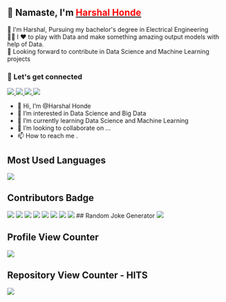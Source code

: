 ## 👋 Namaste, I'm <a href=""> <b style="color:red;">Harshal Honde </b></a>  

🔭 I'm Harshal, Pursuing my bachelor's degree in Electrical Engineering <br>
🧑‍💻 I ❤️ to play with Data and make something amazing output models with help of Data. <br>
🤝 Looking forward to contribute in Data Science and Machine Learning projects <br>

### 🔗 Let's get connected 
<a href="www.linkedin.com/in/harshal-honde268">
  <img src="https://img.shields.io/badge/LinkedIn-0077B5?style=for-the-badge&logo=linkedin&logoColor=white" /> 
</a> 
<a href="mailto:Harshalhondee50@gmail.com">
  <img src="https://img.shields.io/badge/Gmail-D14836?style=for-the-badge&logo=gmail&logoColor=white"   />
</a>
<a href="https://twitter.com/HarshalHonde">
  <img src="https://img.shields.io/badge/Twitter-1DA1F2?style=for-the-badge&logo=twitter&logoColor=white"   />
  
</a>

<img src="https://github-readme-stats.vercel.app/api?username=Harry262000&&show_icons=true&title_color=ffffff&icon_color=bb2acf&text_color=daf7dc&bg_color=151515">

- 👋 Hi, I’m @Harshal Honde
- 👀 I’m interested in Data Science and Big Data 
- 🌱 I’m currently learning Data Science and Machine Learning 
- 💞️ I’m looking to collaborate on ...
- 📫 How to reach me .
##  Most Used Languages
<img src="https://github-readme-stats.vercel.app/api/top-langs/?username=Harry262000&theme=blue-green">

##  Contributors Badge
<img src="https://www.codewars.com/users/Harry262000/badges/large">
<img src="https://img.shields.io/badge/CodeChef-%23964B00.svg?style=for-the-badge&logo=CodeChef&logoColor=white">
<img src="https://img.shields.io/badge/Codeforces-445f9d?style=for-the-badge&logo=Codeforces&logoColor=white">
<img src="https://img.shields.io/badge/HackerEarth-%232C3454.svg?&style=for-the-badge&logo=HackerEarth&logoColor=Blue">
<img src="https://img.shields.io/badge/-Hackerrank-2EC866?style=for-the-badge&logo=HackerRank&logoColor=white">
<img src="https://img.shields.io/badge/LeetCode-000000?style=for-the-badge&logo=LeetCode&logoColor=#d16c06">
<img src="https://img.shields.io/badge/Kaggle-035a7d?style=for-the-badge&logo=kaggle&logoColor=white">
<img src="https://img.shields.io/badge/Codewars-B1361E?style=for-the-badge&logo=codewars&logoColor=grey">
##  Random Joke Generator
<img src="https://readme-jokes.vercel.app/api">

##  Profile View Counter
<img src="https://komarev.com/ghpvc/?username=Harry262000">

## Repository View Counter - HITS
<a href="https://hits.seeyoufarm.com"><img src="https://hits.seeyoufarm.com/api/count/incr/badge.svg?url=https%3A%2F%2Fgithub.com%2FHarry262000%2Fhit-counter&count_bg=%2379C83D&title_bg=%23555555&icon=&icon_color=%23E7E7E7&title=hits&edge_flat=false"/></a>
<!---
Harry262000/Harry262000 is a ✨ special ✨ repository because its `README.md` (this file) appears on your GitHub profile.
You can click the Preview link to take a look at your changes.
--->


